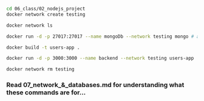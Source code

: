 ```sh
cd 06_class/02_nodejs_project
docker network create testing

docker network ls 

docker run -d -p 27017:27017 --name mongoDb --network testing mongo # and remember to put the same name in db.ts connection url, something like this: mongodb://mongoDb:27017/users

docker build -t users-app .

docker run -d -p 3000:3000 --name backend --network testing users-app

docker network rm testing
```


### Read 07_network_&_databases.md for understanding what these commands are for...